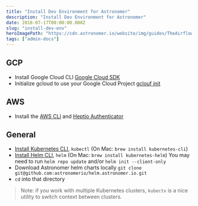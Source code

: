 ```yaml
---
title: "Install Dev Environment for Astronomer"
description: "Install Dev Environment for Astronomer"
date: 2018-07-17T00:00:00.000Z
slug: "install-dev-env"
heroImagePath: "https://cdn.astronomer.io/website/img/guides/TheAirflowUI_preview.png"
tags: ["admin-docs"]
---
```

## GCP
* Install Google Cloud CLI [Google Cloud SDK](https://cloud.google.com/sdk/install)
* Initialize gcloud to use your Google Cloud Project [gclouf init](https://cloud.google.com/sdk/gcloud/reference/init)

## AWS
* Install the [AWS CLI](https://docs.aws.amazon.com/cli/latest/userguide/installing.html) and [Heptio Authenticator](https://docs.aws.amazon.com/eks/latest/userguide/configure-kubectl.html)


## General

* [Install Kubernetes CLI](https://kubernetes.io/docs/tasks/tools/install-kubectl/), `kubectl` (On Mac: `brew install kubernetes-cli`)
* [Install Helm CLI](https://docs.helm.sh/using_helm/#installing-helm), `helm` (On Mac: `brew install kubernetes-helm`)
  You may need to run `helm repo update` and/or `helm init --client-only`
* Download Astronomer helm charts locally `git clone git@github.com:astronomerio/helm.astronomer.io.git`
* `cd` into that directory

> Note: if you work with multiple Kubernetes clusters, `kubectx` is a nice utility
to switch context between clusters.
